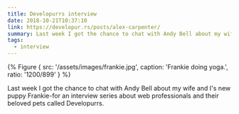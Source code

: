 ```yaml
---
title: Developurrs interview
date: 2018-10-21T10:37:10
link: https://developur.rs/posts/alex-carpenter/
summary: Last week I got the chance to chat with Andy Bell about my wife and I's new puppy Frankie-for an interview series about web professionals and their beloved pets called Developurrs.
tags:
  - interview
---
```

{% Figure {
  src: '/assets/images/frankie.jpg',
  caption: 'Frankie doing yoga.',
  ratio: '1200/899'
} %}

Last week I got the chance to chat with Andy Bell about my wife and I's new puppy Frankie-for an interview series about web professionals and their beloved pets called Developurrs.